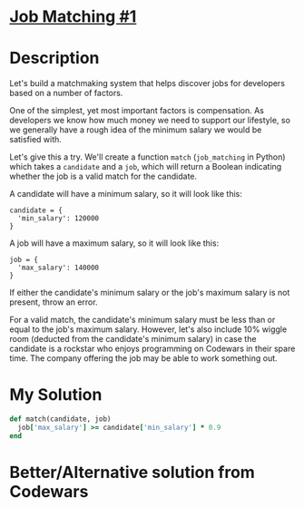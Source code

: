# [Job Matching #1](https://www.codewars.com/kata/56c22c5ae8b139416c00175d)

# Description
Let's build a matchmaking system that helps discover jobs for developers based on a number of factors.

One of the simplest, yet most important factors is compensation. As developers we know how much money we need to support
our lifestyle, so we generally have a rough idea of the minimum salary we would be satisfied with.

Let's give this a try. We'll create a function `match` (`job_matching` in Python) which takes a `candidate` and a `job`,
which will return a Boolean indicating whether the job is a valid match for the candidate.

A candidate will have a minimum salary, so it will look like this:

```
candidate = {
  'min_salary': 120000
}
```

A job will have a maximum salary, so it will look like this:

```
job = { 
  'max_salary': 140000
}
```

If either the candidate's minimum salary or the job's maximum salary is not present, throw an error.

For a valid match, the candidate's minimum salary must be less than or equal to the job's maximum salary. However, let's
also include 10% wiggle room (deducted from the candidate's minimum salary) in case the candidate is a rockstar who 
enjoys programming on Codewars in their spare time. The company offering the job may be able to work something out.

# My Solution
```ruby
def match(candidate, job)
  job['max_salary'] >= candidate['min_salary'] * 0.9
end
```

# Better/Alternative solution from Codewars
```ruby

```
